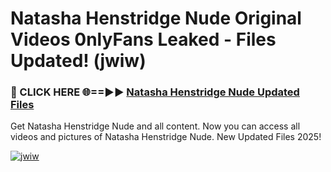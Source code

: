 # Natasha Henstridge Nude Original Videos 0nlyFans Leaked - Files Updated! (jwiw)

<h3>🔴 CLICK HERE 🌐==►► <a href="https://tinyurl.com/52m3yx9h" rel="nofollow">Natasha Henstridge Nude Updated Files</a></h3>

Get Natasha Henstridge Nude and all content. Now you can access all videos and pictures of Natasha Henstridge Nude. New Updated Files 2025!

[![jwiw](https://i.imgur.com/TnHtlc8.gif)](https://tinyurl.com/52m3yx9h)
